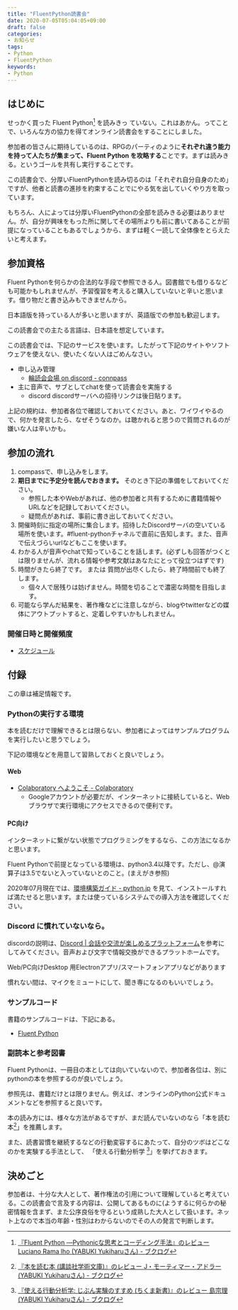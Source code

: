 ```yaml
---
title: "FluentPython読書会"
date: 2020-07-05T05:04:05+09:00
draft: false
categories:
- お知らせ
tags:
- Python
- FluentPython
keywords:
- Python
---
```


## はじめに

せっかく買った Fluent Python[^fluentpython] を読みきっ ていない。これはあかん。ってことで、いろんな方の協力を得てオンライン読書会をすることにしました。

参加者の皆さんに期待しているのは、RPGのパーティのように**それぞれ違う能力を持って人たちが集まって、Fluent Python を攻略する**ことです。まずは読みきる。というゴールを共有し実行することです。

この読書会で、分厚いFluentPythonを読み切るのは「それぞれ自分自身のため」ですが、他者と読書の進捗を約束することでにやる気を出していくやり方を取っています。

もちろん、人によっては分厚いFluentPythonの全部を読みきる必要はありません。が、自分が興味をもった所に関してその場所よりも前に書いてあることが前提になっていることもあるでしょうから、まずは軽く一読して全体像をとらえたいと考えます。

[^fluentpython]: [『Fluent Python ―Pythonicな思考とコーディング手法』のレビュー Luciano Rama lho (YABUKI Yukiharuさん) - ブクログ](https://booklog.jp/users/yyabuki/archives/1/4873118174)

## 参加資格

Fluent Pythonを何らかの合法的な手段で参照できる人。図書館でも借りるなども可能かもしれませんが、予習復習を考えると購入していないと辛いと思います。借り物だと書き込みもできませんから。

日本語版を持っている人が多いと思いますが、英語版での参加も歓迎します。

この読書会での主たる言語は、日本語を想定しています。

この読書会では、下記のサービスを使います。したがって下記のサイトやソフトウェアを使えない、使いたくない人はごめんなさい。

- 申し込み管理
    - [輪読会会場 on discord - connpass](https://book-club.connpass.com/)
- 主に音声で、サブとしてchatを使って読書会を実施する
    - discord discordサーバへの招待リンクは後日貼ります。

上記の規約は、参加者各位で確認しておいてください。あと、ワイワイやるので、何かを発言したら、なぜそうなのか。は聴かれると思うので質問されるのが嫌いな人は辛いかも。

## 参加の流れ

1. compassで、申し込みをします。
1. __期日までに予定分を読んでおきます。__ そのとき下記の準備をしておいてください。
    - 参照した本やWebがあれば、他の参加者と共有するために書籍情報やURLなどを記録しておいてください。
    - 疑問点があれば、事前に書き出しておいてください。
1. 開催時刻に指定の場所に集合します。招待したDiscordサーバの空いている場所を使います。#fluent-pythonチャネルで直前に告知します。また、音声で伝えづらいurlなどもここを使います。
1. わかる人が音声やchatで知っていることを話します。(必ずしも回答がつくとは限りませんが、流れる情報や参考文献はあなたにとって役立つはずです)
1. 時間がきたら終了です。 または 質問が出尽くしたら、終了時間前でも終了します。
    - 個々人で居残りは妨げません。時間を切ることで濃密な時間を目指します。
1. 可能なら学んだ結果を、著作権などに注意しながら、blogやtwitterなどの媒体にアウトプットすると、定着しやすいかもしれません。

### 開催日時と開催頻度

- [スケジュール](/BookClub/fluentpython-schdule/)

## 付録

この章は補足情報です。

### Pythonの実行する環境

本を読むだけで理解できるとは限らない、参加者によってはサンプルプログラムを実行したいと思うでしょう。

下記の環境などを用意して習熟しておくと良いでしょう。

#### Web

- [Colaboratory へようこそ - Colaboratory](https://colab.research.google.com/notebooks/welcome.ipynb?hl=ja)
    - Googleアカウントが必要だが、インターネットに接続していると、Webブラウザで実行環境にアクセスできるので便利です。

#### PC向け

インターネットに繋がない状態でプログラミングをするなら、この方法になるかと思います。

Fluent Pythonで前提となっている環境は、python3.4以降です。ただし、@演算子は3.5でないと入っていないとのこと。(まえがき参照)

2020年07月現在では、[環境構築ガイド - python.jp](https://www.python.jp/install/install.html) を見て、インストールすれば満たせると思います。または使っているシステムでの導入方法を確認してください。

### Discord に慣れていないなら。

discordの説明は、[Discord | 会話や交流が楽しめるプラットフォーム](https://discord.com/new)を参考にしてみてください。音声および文字で情報交換ができるプラットホームです。

Web/PC向けDesktop 用Electronアプリ/スマートフォンアプリなどがあります

慣れない間は、マイクをミュートにして、聞き専になるのもいいでしょう。

### サンプルコード

書籍のサンプルコードは、下記にある。

- [Fluent Python](https://github.com/fluentpython)

### 副読本と参考図書

Fluent Pythonは、一冊目の本としては向いていないので、参加者各位は、別にpythonの本を参照するのが良いでしょう。

参照先は、書籍だけとは限りません。例えば、オンラインのPython公式ドキュメントなどを参照すると良いです。

本の読み方には、様々な方法があるですが、まだ読んでいないのなら「本を読む本[^本を読む本]」を推薦します。

また、読書習慣を継続するなどの行動変容するにあたって、自分のツボはどこなのかを実験する手法として、
「使える行動分析学 [^使える行動分析学]」を挙げておきます。

[^本を読む本]:[『本を読む本 (講談社学術文庫)』のレビュー J・モーティマー・アドラー (YABUKI Yukiharuさん) - ブクログ](https://booklog.jp/users/yyabuki/archives/1/4061592998)

[^使える行動分析学]: [『使える行動分析学: じぶん実験のすすめ (ちくま新書)』のレビュー 島宗理 (YABUKI Yukiharuさん) - ブクログ](https://booklog.jp/users/yyabuki/archives/1/4480067728)

## 決めごと

参加者は、十分な大人として、著作権法の引用について理解していると考えている。この読書会で言及する内容は、公開してあるものに(ようするに何らかの秘密情報を含まず、また公序良俗を守るという成熟した大人として扱います。ネット上なので本当の年齢・性別はわからないのでその人の発言で判断します。
